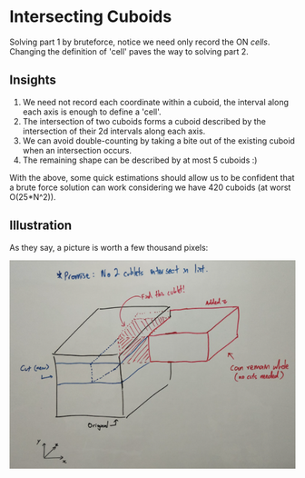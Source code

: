 # Intersecting Cuboids

Solving part 1 by bruteforce, notice we need only record the ON *cells*. Changing the definition of 'cell' paves the way to solving part 2.

## Insights

1. We need not record each coordinate within a cuboid, the interval along each axis is enough to define a 'cell'.
2. The intersection of two cuboids forms a cuboid described by the intersection of their 2d intervals along each axis.
3. We can avoid double-counting by taking a bite out of the existing cuboid when an intersection occurs.
4. The remaining shape can be described by at most 5 cuboids :)

With the above, some quick estimations should allow us to be confident that a brute force solution can work considering we have 420 cuboids (at worst O(25*N^2)).

## Illustration

As they say, a picture is worth a few thousand pixels:

![illustration](illustration.png)
